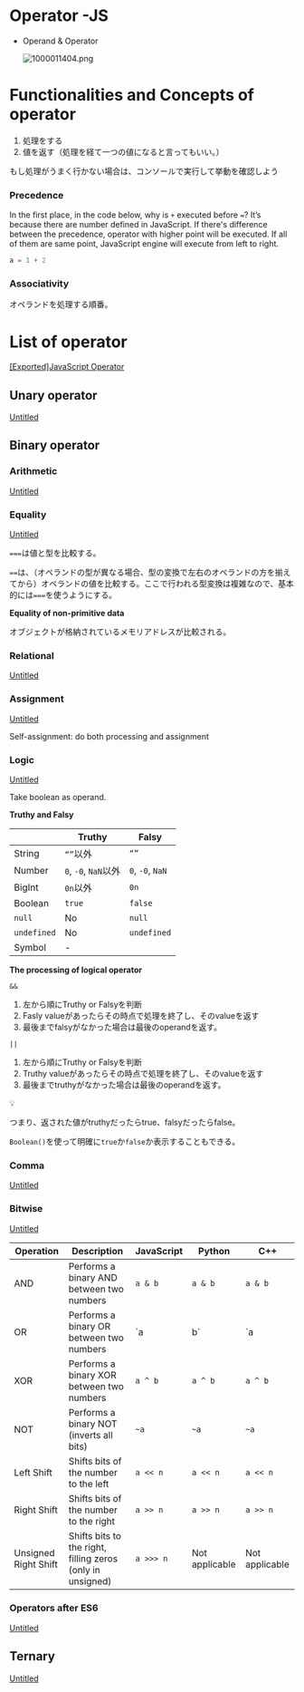 # Operator -JS

- Operand & Operator
    
    ![1000011404.png](Operator%20-JS%20a1a88ba237a54b0b9d4be396649950d8/1000011404.png)
    

# Functionalities and Concepts of operator

1. 処理をする
2. 値を返す（処理を経て一つの値になると言ってもいい。）

もし処理がうまく行かない場合は、コンソールで実行して挙動を確認しよう

### Precedence

In the first place, in the code below, why is `+` executed before `=`? It’s because there are number defined in JavaScript. If there's difference between the precedence, operator with higher point will be executed. If all of them are same point, JavaScript engine will execute from left to right.

```jsx
a = 1 + 2
```

### Associativity

オペランドを処理する順番。

# List of operator

[[Exported]JavaScript Operator](Operator%20-JS%20a1a88ba237a54b0b9d4be396649950d8/%5BExported%5DJavaScript%20Operator%20eb8d7ea1b75c4645ababc6409b9ff190.csv)

## Unary operator

[Untitled](Operator%20-JS%20a1a88ba237a54b0b9d4be396649950d8/Untitled%20ac74e349f820464cb2ca8a6ee98cb65c.csv)

## Binary operator

### Arithmetic

[Untitled](Operator%20-JS%20a1a88ba237a54b0b9d4be396649950d8/Untitled%20242bf952bcfb437c87b5ee5506e80adf.csv)

### Equality

[Untitled](Operator%20-JS%20a1a88ba237a54b0b9d4be396649950d8/Untitled%20e8212fd31eef44b0be5e71ae5cc36756.csv)

`===`は値と型を比較する。

`==`は、（オペランドの型が異なる場合、型の変換で左右のオペランドの方を揃えてから）オペランドの値を比較する。ここで行われる型変換は複雑なので、基本的には`===`を使うようにする。

**Equality of non-primitive data**

オブジェクトが格納されているメモリアドレスが比較される。

### Relational

[Untitled](Operator%20-JS%20a1a88ba237a54b0b9d4be396649950d8/Untitled%20e7716217c71b47dc93ae65aa9c8227b8.csv)

### Assignment

[Untitled](Operator%20-JS%20a1a88ba237a54b0b9d4be396649950d8/Untitled%20edadab0ab6654aa89e0b1adeefa7872a.csv)

Self-assignment: do both processing and assignment

### Logic

[Untitled](Operator%20-JS%20a1a88ba237a54b0b9d4be396649950d8/Untitled%20c663ac7a13554a53aeee7a989ab90832.csv)

Take boolean as operand.

**Truthy and Falsy**

|  | Truthy | Falsy |
| --- | --- | --- |
| String | `“”`以外 | `“”` |
| Number | `0`, `-0`, `NaN`以外 | `0`, `-0`, `NaN` |
| BigInt | `0n`以外 | `0n` |
| Boolean | `true` | `false` |
| `null` | No | `null` |
| `undefined` | No | `undefined` |
| Symbol | - |  |

**The processing of logical operator**

`&&`

1. 左から順にTruthy or Falsyを判断
2. Fasly valueがあったらその時点で処理を終了し、そのvalueを返す
3. 最後までfalsyがなかった場合は最後のoperandを返す。

`||`

1. 左から順にTruthy or Falsyを判断
2. Truthy valueがあったらその時点で処理を終了し、そのvalueを返す
3. 最後までtruthyがなかった場合は最後のoperandを返す。

<aside>
💡

つまり、返された値がtruthyだったらtrue、falsyだったらfalse。

`Boolean()`を使って明確に`true`か`false`か表示することもできる。

</aside>

### Comma

[Untitled](Operator%20-JS%20a1a88ba237a54b0b9d4be396649950d8/Untitled%20512a97415a6e4a778372b903a939f762.csv)

### Bitwise

[Untitled](Operator%20-JS%20a1a88ba237a54b0b9d4be396649950d8/Untitled%207464db6b07f240f29816c02c486381b3.csv)

| Operation | Description | JavaScript | Python | C++ |
| --- | --- | --- | --- | --- |
| AND | Performs a binary AND between two numbers | `a & b` | `a & b` | `a & b` |
| OR | Performs a binary OR between two numbers | `a | b` | `a | b` | `a | b` |
| XOR | Performs a binary XOR between two numbers | `a ^ b` | `a ^ b` | `a ^ b` |
| NOT | Performs a binary NOT (inverts all bits) | `~a` | `~a` | `~a` |
| Left Shift | Shifts bits of the number to the left | `a << n` | `a << n` | `a << n` |
| Right Shift | Shifts bits of the number to the right | `a >> n` | `a >> n` | `a >> n` |
| Unsigned Right Shift | Shifts bits to the right, filling zeros (only in unsigned) | `a >>> n` | Not applicable | Not applicable |

### Operators after ES6

[Untitled](Operator%20-JS%20a1a88ba237a54b0b9d4be396649950d8/Untitled%20958d42702b7b4fb689e5ffff5034bc45.csv)

## Ternary

[Untitled](Operator%20-JS%20a1a88ba237a54b0b9d4be396649950d8/Untitled%20d008a99f43f64dcc85e1c87975051645.csv)